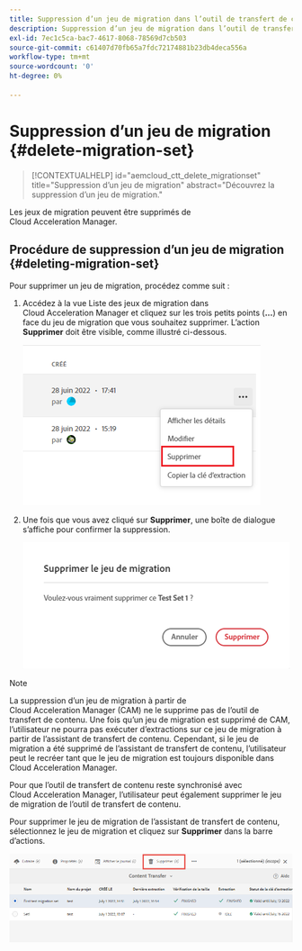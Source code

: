 ```yaml
---
title: Suppression d’un jeu de migration dans l’outil de transfert de contenu
description: Suppression d’un jeu de migration dans l’outil de transfert de contenu
exl-id: 7ec1c5ca-bac7-4617-8068-78569d7cb503
source-git-commit: c61407d70fb65a7fdc72174881b23db4deca556a
workflow-type: tm+mt
source-wordcount: '0'
ht-degree: 0%

---
```


# Suppression d’un jeu de migration {#delete-migration-set}

>[!CONTEXTUALHELP]
>id="aemcloud_ctt_delete_migrationset"
>title="Suppression d’un jeu de migration"
>abstract="Découvrez la suppression d’un jeu de migration."

Les jeux de migration peuvent être supprimés de Cloud Acceleration Manager.

## Procédure de suppression d’un jeu de migration {#deleting-migration-set}

Pour supprimer un jeu de migration, procédez comme suit :

1. Accédez à la vue Liste des jeux de migration dans Cloud Acceleration Manager et cliquez sur les trois petits points (**...**) en face du jeu de migration que vous souhaitez supprimer. L’action **Supprimer** doit être visible, comme illustré ci-dessous.

   ![image](/help/journey-migration/content-transfer-tool/assets-ctt/migration-delete1.png)

1. Une fois que vous avez cliqué sur **Supprimer**, une boîte de dialogue s’affiche pour confirmer la suppression.

   ![image](/help/journey-migration/content-transfer-tool/assets-ctt/migration-delete2.png)

>[!NOTE]
>
>La suppression d’un jeu de migration à partir de Cloud Acceleration Manager (CAM) ne le supprime pas de l’outil de transfert de contenu. Une fois qu’un jeu de migration est supprimé de CAM, l’utilisateur ne pourra pas exécuter d’extractions sur ce jeu de migration à partir de l’assistant de transfert de contenu. Cependant, si le jeu de migration a été supprimé de l’assistant de transfert de contenu, l’utilisateur peut le recréer tant que le jeu de migration est toujours disponible dans Cloud Acceleration Manager.
>
>Pour que l’outil de transfert de contenu reste synchronisé avec Cloud Acceleration Manager, l’utilisateur peut également supprimer le jeu de migration de l’outil de transfert de contenu.

Pour supprimer le jeu de migration de l’assistant de transfert de contenu, sélectionnez le jeu de migration et cliquez sur **Supprimer** dans la barre d’actions.

![image](/help/journey-migration/content-transfer-tool/assets-ctt/cttcam27.png)
